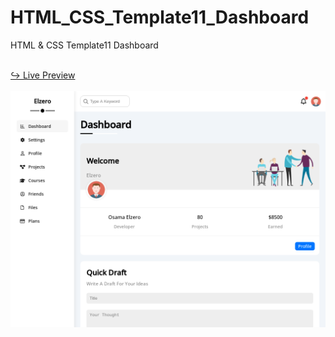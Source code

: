 # HTML_CSS_Template11_Dashboard
HTML &amp; CSS Template11 Dashboard

<br/>
<a href="https://issakass.github.io/HTML_CSS_Template11_Dashboard/">↪ Live Preview</a>
<br/>
<br/>
<img align="center" src="preview.png" alt="Preview Image" />
<br/>
